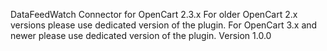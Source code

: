 DataFeedWatch Connector for OpenCart 2.3.x
For older OpenCart 2.x versions please use dedicated version of the plugin.
For OpenCart 3.x and newer please use dedicated version of the plugin.
Version 1.0.0
